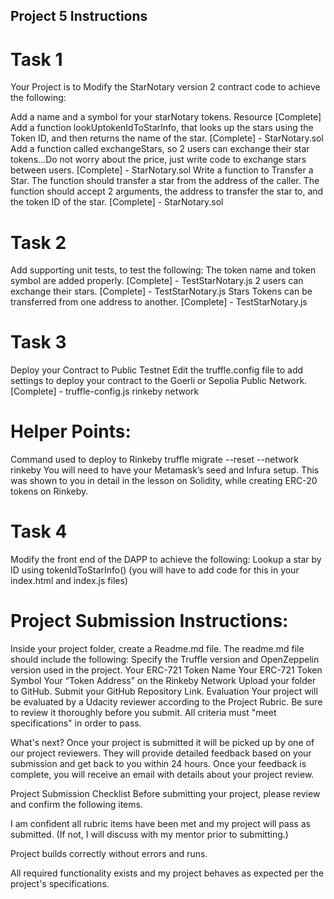 ## Project 5 Instructions

# Task 1

Your Project is to Modify the StarNotary version 2 contract code to achieve the following:

Add a name and a symbol for your starNotary tokens. Resource [Complete]
Add a function lookUptokenIdToStarInfo, that looks up the stars using the Token ID, and then returns the name of the star. [Complete] - StarNotary.sol
Add a function called exchangeStars, so 2 users can exchange their star tokens...Do not worry about the price, just write code to exchange stars between users. [Complete] - StarNotary.sol
Write a function to Transfer a Star. The function should transfer a star from the address of the caller. The function should accept 2 arguments, the address to transfer the star to, and the token ID of the star. [Complete] - StarNotary.sol

# Task 2

Add supporting unit tests, to test the following:
The token name and token symbol are added properly. [Complete] - TestStarNotary.js
2 users can exchange their stars. [Complete] - TestStarNotary.js
Stars Tokens can be transferred from one address to another. [Complete] - TestStarNotary.js

# Task 3

Deploy your Contract to Public Testnet
Edit the truffle.config file to add settings to deploy your contract to the Goerli or Sepolia Public Network. [Complete] - truffle-config.js rinkeby network

# Helper Points:

Command used to deploy to Rinkeby truffle migrate --reset --network rinkeby
You will need to have your Metamask’s seed and Infura setup.
This was shown to you in detail in the lesson on Solidity, while creating ERC-20 tokens on Rinkeby.

# Task 4

Modify the front end of the DAPP to achieve the following:
Lookup a star by ID using tokenIdToStarInfo() (you will have to add code for this in your index.html and index.js files)

# Project Submission Instructions:

Inside your project folder, create a Readme.md file. The readme.md file should include the following:
Specify the Truffle version and OpenZeppelin version used in the project.
Your ERC-721 Token Name
Your ERC-721 Token Symbol
Your “Token Address” on the Rinkeby Network
Upload your folder to GitHub.
Submit your GitHub Repository Link.
Evaluation
Your project will be evaluated by a Udacity reviewer according to the Project Rubric. Be sure to review it thoroughly before you submit. All criteria must "meet specifications" in order to pass.

What's next?
Once your project is submitted it will be picked up by one of our project reviewers. They will provide detailed feedback based on your submission and get back to you within 24 hours. Once your feedback is complete, you will receive an email with details about your project review.

Project Submission Checklist
Before submitting your project, please review and confirm the following items.

I am confident all rubric items have been met and my project will pass as submitted. (If not, I will discuss with my mentor prior to submitting.)

Project builds correctly without errors and runs.

All required functionality exists and my project behaves as expected per the project's specifications.

